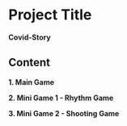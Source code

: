 # Project Title

**Covid-Story**

## Content

**1. Main Game**

**2. Mini Game 1 - Rhythm Game**

**3. Mini Game 2 - Shooting Game**
